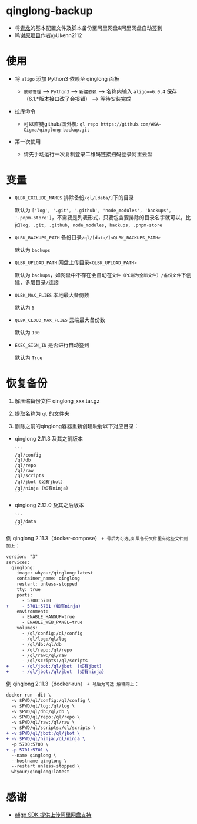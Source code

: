 # qinglong-backup

- 将[青龙](https://github.com/whyour/qinglong)的基本配置文件及脚本备份至阿里网盘&阿里网盘自动签到
- 鸣谢[原项目](https://github.com/Ukenn2112/qinglong_Backup)作者@Ukenn2112

# 使用

- 将 `aligo` 添加 Python3 依赖至 qinglong 面板

  - `依赖管理` --> `Python3` --> `新建依赖` --> 名称内输入 `aligo==6.0.4` 保存（6.1.*版本接口改了会报错） --> 等待安装完成

- 拉库命令

  - 可以直链github/国外机:   `ql repo https://github.com/AKA-Cigma/qinglong-backup.git`

- 第一次使用

  - 请先手动运行一次复制登录二维码链接扫码登录阿里云盘

# 变量

  - `QLBK_EXCLUDE_NAMES` 排除备份`/ql/[data/]`下的目录

    默认为 `['log', '.git', '.github', 'node_modules', 'backups', '.pnpm-store']`，不需要是列表形式，只要包含要排除的目录名字就可以，比如`log, .git, .github, node_modules, backups, .pnpm-store`

  - `QLBK_BACKUPS_PATH` 备份目录`/ql/[data/]<QLBK_BACKUPS_PATH>`
  
    默认为 `backups`
    
  - `QLBK_UPLOAD_PATH` 网盘上传目录`<QLBK_UPLOAD_PATH>`
  
    默认为 `backups`，如网盘中不存在会自动在`文件（PC端为全部文件）/备份文件`下创建，多层目录`/`连接
    
  - `QLBK_MAX_FLIES` 本地最大备份数

    默认为 `5`

  - `QLBK_CLOUD_MAX_FLIES` 云端最大备份数

    默认为 `100`

  - `EXEC_SIGN_IN` 是否进行自动签到

    默认为 `True`

# 恢复备份

  1. 解压缩备份文件 qinglong_xxx.tar.gz

  2. 提取名称为 `ql` 的文件夹

  3. 删除之前的qinglong容器重新创建映射以下对应目录：

  - qinglong 2.11.3 及其之前版本

        ```
        /ql/config
        /ql/db
        /ql/repo
        /ql/raw
        /ql/scripts
        /ql/jbot (如有jbot)
        /ql/ninja (如有ninja)
        ```
  - qinglong 2.12.0 及其之后版本

        ```
        /ql/data
        ```

   例 qinglong 2.11.3（docker-compose） `+ 号后为可选,如果备份文件里有这些文件则加上`：

   ```diff
   version: "3"
   services:
     qinglong:
       image: whyour/qinglong:latest
       container_name: qinglong
       restart: unless-stopped
       tty: true
       ports:
         - 5700:5700
   +     - 5701:5701 (如有ninja)
       environment:
         - ENABLE_HANGUP=true
         - ENABLE_WEB_PANEL=true
       volumes:
         - /ql/config:/ql/config
         - /ql/log:/ql/log
         - /ql/db:/ql/db
         - /ql/repo:/ql/repo
         - /ql/raw:/ql/raw
         - /ql/scripts:/ql/scripts
   +     - /ql/jbot:/ql/jbot  (如有jbot)
   +     - /ql/jbot:/ql/jbot  (如有ninja)
   ```

   例 qinglong 2.11.3（docker-run） `+ 号后为可选 解释同上`：

   ```diff
   docker run -dit \
     -v $PWD/ql/config:/ql/config \
     -v $PWD/ql/log:/ql/log \
     -v $PWD/ql/db:/ql/db \
     -v $PWD/ql/repo:/ql/repo \
     -v $PWD/ql/raw:/ql/raw \
     -v $PWD/ql/scripts:/ql/scripts \
   + -v $PWD/ql/jbot:/ql/jbot \
   + -v $PWD/ql/ninja:/ql/ninja \
     -p 5700:5700 \
   + -p 5701:5701 \
     --name qinglong \
     --hostname qinglong \
     --restart unless-stopped \
     whyour/qinglong:latest
   ```

# 感谢

  - [aligo SDK 提供上传阿里网盘支持](https://github.com/foyoux/aligo)
